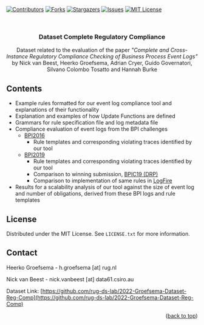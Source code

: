 <!-- Improved compatibility of back to top link: See: https://github.com/othneildrew/Best-README-Template/pull/73 -->
<a name="readme-top"></a>
<!--
*** Thanks for checking out the Best-README-Template. If you have a suggestion
*** that would make this better, please fork the repo and create a pull request
*** or simply open an issue with the tag "enhancement".
*** Don't forget to give the project a star!
*** Thanks again! Now go create something AMAZING! :D
-->



<!-- PROJECT SHIELDS -->
<!--
*** I'm using markdown "reference style" links for readability.
*** Reference links are enclosed in brackets [ ] instead of parentheses ( ).
*** See the bottom of this document for the declaration of the reference variables
*** for contributors-url, forks-url, etc. This is an optional, concise syntax you may use.
*** https://www.markdownguide.org/basic-syntax/#reference-style-links
-->
[![Contributors][contributors-shield]][contributors-url]
[![Forks][forks-shield]][forks-url]
[![Stargazers][stars-shield]][stars-url]
[![Issues][issues-shield]][issues-url]
[![MIT License][license-shield]][license-url]



<!-- PROJECT LOGO -->
<br />
<div align="center">
  <h3 align="center">Dataset Complete Regulatory Compliance</h3>

  <p align="center">
Dataset related to the evaluation of the paper <em>"Complete and Cross-Instance Regulatory Compliance Checking of Business Process Event Logs"</em> by Nick van Beest, Heerko Groefsema, Adrian Cryer, Guido Governatori, Silvano Colombo Tosatto and Hannah Burke<br />
  </p>
</div>


<!-- Contents -->
## Contents

- Example rules formatted for our event log compliance tool and explanations of their functionality
- Explanation and examples of how Update Functions are defined
- Grammars for rule specification file and log metadata file
- Compliance evaluation of event logs from the BPI challenges
  - [BPI2016](https://data.4tu.nl/articles/dataset/BPI_Challenge_2016_Clicks_Logged_In/12674816?file=23991602)
    - Rule templates and corresponding violating traces identified by our tool
  - [BPI2019](https://data.4tu.nl/articles/dataset/BPI_Challenge_2019/12715853)
    - Rule templates and corresponding violating traces identified by our tool
    - Comparison to winning submission, [BPIC19 (DRP)](https://github.com/bptlab/bpic19)
    - Comparison to implementation of same rules in [LogFire](https://github.com/havelund/logfire)
- Results for a scalability analysis of our tool against the size of event log and number of obligations, derived from these BPI logs and rule templates


<!-- LICENSE -->
## License

Distributed under the MIT License. See `LICENSE.txt` for more information.


<!-- CONTACT -->
## Contact

Heerko Groefsema - h.groefsema [at] rug.nl

Nick van Beest - nick.vanbeest [at] data61.csiro.au 

Dataset Link: [https://github.com/rug-ds-lab/2022-Groefsema-Dataset-Reg-Comp](https://github.com/rug-ds-lab/2022-Groefsema-Dataset-Reg-Comp)

<p align="right">(<a href="#readme-top">back to top</a>)</p>



<!-- MARKDOWN LINKS & IMAGES -->
<!-- https://www.markdownguide.org/basic-syntax/#reference-style-links -->
[contributors-shield]: https://img.shields.io/github/contributors/rug-ds-lab/2022-Groefsema-Dataset-Reg-Comp.svg?style=for-the-badge
[contributors-url]: https://github.com/rug-ds-lab/2022-Groefsema-Dataset-Reg-Comp/graphs/contributors
[forks-shield]: https://img.shields.io/github/forks/rug-ds-lab/2022-Groefsema-Dataset-Reg-Comp.svg?style=for-the-badge
[forks-url]: https://github.com/rug-ds-lab/2022-Groefsema-Dataset-Reg-Comp/network/members
[stars-shield]: https://img.shields.io/github/stars/rug-ds-lab/2022-Groefsema-Dataset-Reg-Comp.svg?style=for-the-badge
[stars-url]: https://github.com/rug-ds-lab/2022-Groefsema-Dataset-Reg-Comp/stargazers
[issues-shield]: https://img.shields.io/github/issues/rug-ds-lab/2022-Groefsema-Dataset-Reg-Comp.svg?style=for-the-badge
[issues-url]: https://github.com/rug-ds-lab/2022-Groefsema-Dataset-Reg-Comp/issues
[license-shield]: https://img.shields.io/github/license/rug-ds-lab/2022-Groefsema-Dataset-Reg-Comp.svg?style=for-the-badge
[license-url]: https://github.com/othneildrew/rug-ds-lab/2022-Groefsema-Dataset-Reg-Comp/blob/master/LICENSE.txt
